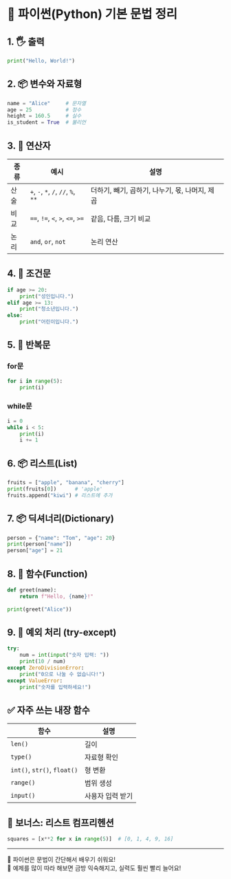 
# 🐍 파이썬(Python) 기본 문법 정리

## 1. 🖐️ 출력  
```python  
print("Hello, World!")  
```

## 2. 📦 변수와 자료형  
```python  
name = "Alice"     # 문자열  
age = 25           # 정수  
height = 160.5     # 실수  
is_student = True  # 불리언  
```

## 3. 🔢 연산자  

| 종류 | 예시 | 설명 |
|------|------|------|
| 산술 | `+`, `-`, `*`, `/`, `//`, `%`, `**` | 더하기, 빼기, 곱하기, 나누기, 몫, 나머지, 제곱 |
| 비교 | `==`, `!=`, `<`, `>`, `<=`, `>=` | 같음, 다름, 크기 비교 |
| 논리 | `and`, `or`, `not` | 논리 연산 |

## 4. 🔀 조건문  
```python  
if age >= 20:  
    print("성인입니다.")  
elif age >= 13:  
    print("청소년입니다.")  
else:  
    print("어린이입니다.")  
```

## 5. 🔁 반복문  

### for문  
```python  
for i in range(5):  
    print(i)  
```

### while문  
```python  
i = 0  
while i < 5:  
    print(i)  
    i += 1  
```

## 6. 📦 리스트(List)  
```python  
fruits = ["apple", "banana", "cherry"]  
print(fruits[0])      # 'apple'  
fruits.append("kiwi") # 리스트에 추가  
```

## 7. 📦 딕셔너리(Dictionary)  
```python  
person = {"name": "Tom", "age": 20}  
print(person["name"])  
person["age"] = 21  
```

## 8. 🎯 함수(Function)  
```python  
def greet(name):  
    return f"Hello, {name}!"  
  
print(greet("Alice"))  
```

## 9. 🐞 예외 처리 (try-except)  
```python  
try:  
    num = int(input("숫자 입력: "))  
    print(10 / num)  
except ZeroDivisionError:  
    print("0으로 나눌 수 없습니다!")  
except ValueError:  
    print("숫자를 입력하세요!")  
```

## ✅ 자주 쓰는 내장 함수  

| 함수 | 설명 |
|------|------|
| `len()` | 길이 |
| `type()` | 자료형 확인 |
| `int()`, `str()`, `float()` | 형 변환 |
| `range()` | 범위 생성 |
| `input()` | 사용자 입력 받기 |

## 📌 보너스: 리스트 컴프리헨션  
```python  
squares = [x**2 for x in range(5)]  # [0, 1, 4, 9, 16]  
```

---

🧠 파이썬은 문법이 간단해서 배우기 쉬워요!  
💪 예제를 많이 따라 해보면 금방 익숙해지고, 실력도 훨씬 빨리 늘어요!

